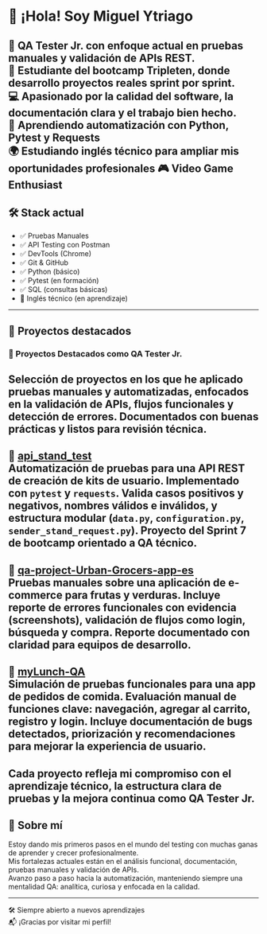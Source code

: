 # 👋 ¡Hola! Soy Miguel Ytriago

🧪 **QA Tester Jr.** con enfoque actual en **pruebas manuales** y validación de APIs REST.  
📍 Estudiante del bootcamp **Tripleten**, donde desarrollo proyectos reales sprint por sprint.  
💻 Apasionado por la calidad del software, la documentación clara y el trabajo bien hecho.  
🌱 Aprendiendo automatización con **Python, Pytest y Requests**  
🌍 Estudiando inglés técnico para ampliar mis oportunidades profesionales
 🎮 Video Game Enthusiast
---
## 🛠️ Stack actual
- ✅ Pruebas Manuales
- ✅ API Testing con Postman
- ✅ DevTools (Chrome)
- ✅ Git & GitHub
- ✅ Python (básico)
- ✅ Pytest (en formación)
- ✅ SQL (consultas básicas)
- 🧠 Inglés técnico (en aprendizaje)
---
## 🚀 Proyectos destacados
### 🧪 Proyectos Destacados como QA Tester Jr.
Selección de proyectos en los que he aplicado pruebas manuales y automatizadas, enfocados en la validación de APIs, flujos funcionales y detección de errores. Documentados con buenas prácticas y listos para revisión técnica.
---
🔹 **[api_stand_test](https://github.com/MigueYtriago07/api_stand_test)**  
Automatización de pruebas para una API REST de creación de kits de usuario. Implementado con `pytest` y `requests`. Valida casos positivos y negativos, nombres válidos e inválidos, y estructura modular (`data.py`, `configuration.py`, `sender_stand_request.py`). Proyecto del Sprint 7 de bootcamp orientado a QA técnico.
---
🔹 **[qa-project-Urban-Grocers-app-es](https://github.com/MigueYtriago07/qa-project-Urban-Grocers-app-es)**  
Pruebas manuales sobre una aplicación de e-commerce para frutas y verduras. Incluye reporte de errores funcionales con evidencia (screenshots), validación de flujos como login, búsqueda y compra. Reporte documentado con claridad para equipos de desarrollo.
---
🔹 **[myLunch-QA](https://github.com/MigueYtriago07/myLunch-QA)**  
Simulación de pruebas funcionales para una app de pedidos de comida. Evaluación manual de funciones clave: navegación, agregar al carrito, registro y login. Incluye documentación de bugs detectados, priorización y recomendaciones para mejorar la experiencia de usuario.
---
Cada proyecto refleja mi compromiso con el aprendizaje técnico, la estructura clara de pruebas y la mejora continua como QA Tester Jr.
---
## 📌 Sobre mí
Estoy dando mis primeros pasos en el mundo del testing con muchas ganas de aprender y crecer profesionalmente.  
Mis fortalezas actuales están en el análisis funcional, documentación, pruebas manuales y validación de APIs.  
Avanzo paso a paso hacia la automatización, manteniendo siempre una mentalidad QA: analítica, curiosa y enfocada en la calidad.

---

🛠 Siempre abierto a nuevos aprendizajes  
📬 ¡Gracias por visitar mi perfil!
